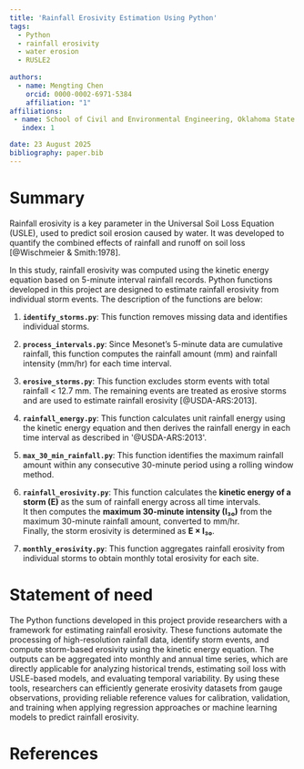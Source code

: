 ```yaml
---
title: 'Rainfall Erosivity Estimation Using Python'
tags:
  - Python
  - rainfall erosivity
  - water erosion
  - RUSLE2
    
authors:
  - name: Mengting Chen
    orcid: 0000-0002-6971-5384
    affiliation: "1" 
affiliations:
 - name: School of Civil and Environmental Engineering, Oklahoma State University, United States
   index: 1

date: 23 August 2025
bibliography: paper.bib
---
```


# Summary

Rainfall erosivity is a key parameter in the Universal Soil Loss Equation (USLE), used to predict soil erosion caused by water. It was developed to quantify the combined effects of rainfall and runoff on soil loss [@Wischmeier & Smith:1978].  

In this study, rainfall erosivity was computed using the kinetic energy equation based on 5-minute interval rainfall records. Python functions developed in this project are designed to estimate rainfall erosivity from individual storm events. The description of the functions are below:

1. **`identify_storms.py`**: This function removes missing data and identifies individual storms.  

2. **`process_intervals.py`**: Since Mesonet’s 5-minute data are cumulative rainfall, this function computes the rainfall amount (mm) and rainfall intensity (mm/hr) for each time interval.
   
3. **`erosive_storms.py`**: This function excludes storm events with total rainfall < 12.7 mm. The remaining events are treated as erosive storms and are used to estimate rainfall erosivity [@USDA-ARS:2013].
  
4. **`rainfall_energy.py`**: This function calculates unit rainfall energy using the kinetic energy equation and then derives the rainfall energy in each time interval as described in '@USDA-ARS:2013'.

5. **`max_30_min_rainfall.py`**: This function identifies the maximum rainfall amount within any consecutive 30-minute period using a rolling window method.
   
6. **`rainfall_erosivity.py`**: This function calculates the **kinetic energy of a storm (E)** as the sum of rainfall energy across all time intervals.  
  It then computes the **maximum 30-minute intensity (I₃₀)** from the maximum 30-minute rainfall amount, converted to mm/hr.  
  Finally, the storm erosivity is determined as **E × I₃₀**.
   
7. **`monthly_erosivity.py`**: This function aggregates rainfall erosivity from individual storms to obtain monthly total erosivity for each site.


# Statement of need

The Python functions developed in this project provide researchers with a framework for estimating rainfall erosivity. These functions automate the processing of high-resolution rainfall data, identify storm events, and compute storm-based erosivity using the kinetic energy equation. The outputs can be aggregated into monthly and annual time series, which are directly applicable for analyzing historical trends, estimating soil loss with USLE-based models, and evaluating temporal variability. By using these tools, researchers can efficiently generate erosivity datasets from gauge observations, providing reliable reference values for calibration, validation, and training when applying regression approaches or machine learning models to predict rainfall erosivity.

# References
